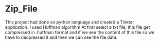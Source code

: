 # Zip_File
This project had done on python language and created a Tinkter application.
I used Huffman algorithm At first select a txt file, this file get compressed in .huffman format and if we see the content of this file so we have to decpressed it and then we can see the file data.
